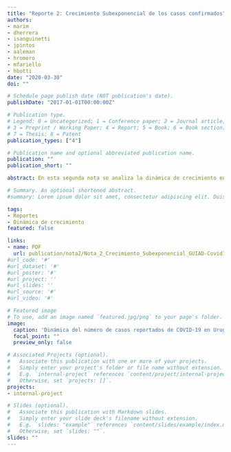 ```yaml
---
title: "Reporte 2: Crecimiento Subexponencial de los casos confirmados"
authors:
- marim
- dherrera
- isanguinetti
- jpintos
- aaleman
- hromero
- mfariello
- hbotti
date: "2020-03-30"
doi: ""

# Schedule page publish date (NOT publication's date).
publishDate: "2017-01-01T00:00:00Z"

# Publication type.
# Legend: 0 = Uncategorized; 1 = Conference paper; 2 = Journal article;
# 3 = Preprint / Working Paper; 4 = Report; 5 = Book; 6 = Book section;
# 7 = Thesis; 8 = Patent
publication_types: ["4"]

# Publication name and optional abbreviated publication name.
publication: ""
publication_short: ""

abstract: En esta segunda nota se analiza la dinámica de crecimiento en el comienzo de la epidemia de Covid-19 en Uruguay. Se observa que el crecimiento de los casos confirmados hasta el momento en nuestro país es subexponencial. Se analizan posibles explicaciones para este fenómeno que pueden resumirse en  efectos de muestreo y/o mecanismos reales del desarrollo de la epidemia. En ambos casos el análisis brinda información a ser considerada sobre el avance y/o registro de la enfermedad. Se advierte finalmente sobre la posibilidad de una rápida transición a un régimen de crecimiento exponencial. 

# Summary. An optional shortened abstract.
#summary: Lorem ipsum dolor sit amet, consectetur adipiscing elit. Duis posuere tellus ac convallis placerat. Proin tincidunt magna sed ex sollicitudin condimentum.

tags:
- Reportes
- Dinámica de crecimiento
featured: false

links:
- name: PDF
  url: publication/nota2/Nota_2_Crecimiento_Subexponencial_GUIAD-Covid19.pdf
#url_code: '#'
#url_dataset: '#'
#url_poster: '#'
#url_project: ''
#url_slides: ''
#url_source: '#'
#url_video: '#'

# Featured image
# To use, add an image named `featured.jpg/png` to your page's folder. 
image:
  caption: 'Dinámica del número de casos reportados de COVID-19 en Uruguay, ajustada a un crecimiento subexponencial (elaboración propia)'
  focal_point: ""
  preview_only: false

# Associated Projects (optional).
#   Associate this publication with one or more of your projects.
#   Simply enter your project's folder or file name without extension.
#   E.g. `internal-project` references `content/project/internal-project/index.md`.
#   Otherwise, set `projects: []`.
projects:
- internal-project

# Slides (optional).
#   Associate this publication with Markdown slides.
#   Simply enter your slide deck's filename without extension.
#   E.g. `slides: "example"` references `content/slides/example/index.md`.
#   Otherwise, set `slides: ""`.
slides: ""
---
```


